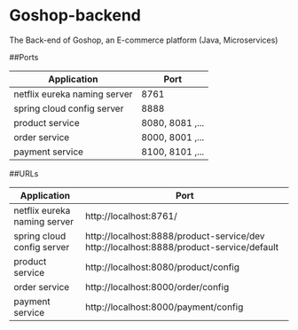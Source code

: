 # Goshop-backend
The Back-end of Goshop, an E-commerce platform (Java, Microservices)

##Ports

| Application | Port |
| --- | --- |
| netflix eureka naming server | 8761 |
| spring cloud config server | 8888 |
| product service | 8080, 8081 ,... |
| order service | 8000, 8001 ,... |
| payment service | 8100, 8101 ,... |

##URLs

| Application | Port |
| --- | --- |
| netflix eureka naming server | http://localhost:8761/ |
| spring cloud config server | http://localhost:8888/product-service/dev http://localhost:8888/product-service/default |
| product service | http://localhost:8080/product/config |
| order service | http://localhost:8000/order/config |
| payment service | http://localhost:8000/payment/config |